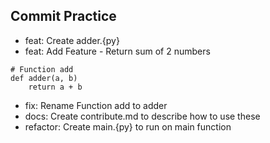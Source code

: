 ## Commit Practice

- feat: Create adder.{py}
- feat: Add Feature - Return sum of 2 numbers
```
# Function add
def adder(a, b)
    return a + b
```
- fix: Rename Function add to adder
- docs: Create contribute.md to describe how to use these
- refactor: Create main.{py} to run on main function

